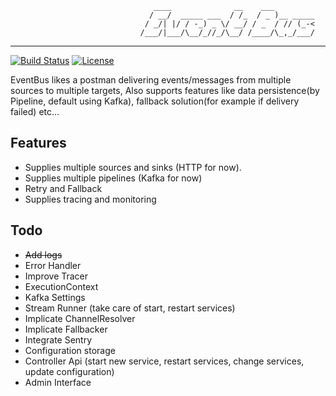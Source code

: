 <!-- language: lang-none -->
                                    ____              __    ___         
                                   / __/  _____ ___  / /_  / _ )__ _____
                                  / _/| |/ / -_) _ \/ __/ / _  / // (_-<
                                 /___/|___/\__/_//_/\__/ /____/\_,_/___/

*** 
 
[![Build Status](https://travis-ci.org/thenetcircle/event-bus.svg?branch=master)](https://travis-ci.org/thenetcircle/event-bus)
[![License](https://img.shields.io/github/license/thenetcircle/event-bus.svg)](LICENSE)

EventBus likes a postman delivering events/messages from multiple sources to multiple targets, Also supports features like data persistence(by Pipeline, default using Kafka), fallback solution(for example if delivery failed) etc...

## Features

- Supplies multiple sources and sinks (HTTP for now).
- Supplies multiple pipelines (Kafka for now)
- Retry and Fallback
- Supplies tracing and monitoring

## Todo
- ~~Add logs~~
- Error Handler
- Improve Tracer
- ExecutionContext
- Kafka Settings
- Stream Runner (take care of start, restart services)
- Implicate ChannelResolver
- Implicate Fallbacker
- Integrate Sentry
- Configuration storage
- Controller Api (start new service, restart services, change services, update configuration)
- Admin Interface